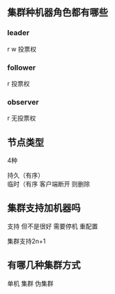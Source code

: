 ## 集群种机器角色都有哪些

### leader
r w 投票权
### follower 
r 投票权
### observer
r 无投票权


##  节点类型
4种

持久（有序）    
临时（有序  客户端断开 则删除


## 集群支持加机器吗
支持  但不是很好 需要停机 重配置

集群支持2n+1

## 有哪几种集群方式 
单机  集群  伪集群
